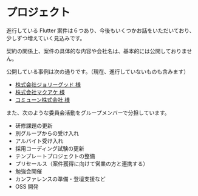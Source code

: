 # プロジェクト

進行している Flutter 案件は６つあり、今後もいくつかお話をいただいており、少しずつ増えていく見込みです。

契約の関係上、案件の具体的な内容や会社名は、基本的には公開しておりません。

公開している事例は次の通りです。（現在、進行していないものも含みます）

- [株式会社ジョリーグッド 様]
- [株式会社マクアケ 様]
- [コミューン株式会社 様]

また、次のような委員会活動をグループメンバーで分担しています。

- 研修課題の更新
- 別グループからの受け入れ
- アルバイト受け入れ
- 採用コーディング試験の更新
- テンプレートプロジェクトの整備
- プリセールス（案件獲得に向けて営業の方と連携する）
- 勉強会開催
- カンファレンスの準備・登壇支援など
- OSS 開発

<!-- Links -->

[株式会社ジョリーグッド 様]: https://yumemi.co.jp/flutter_project220106

[株式会社マクアケ 様]: https://yumemi.co.jp/makuake_app

[コミューン株式会社 様]: https://www.yumemi.co.jp/commmune_app_flutter
